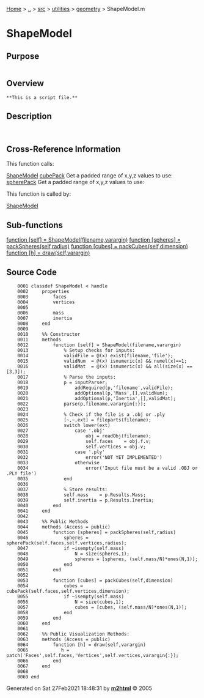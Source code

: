 [Home](../../../../../index.md) \> [..](#) \> [src](../../../../../documentation.md) \> [utilities](#)
\> [geometry](index.md) \> ShapeModel.m



# ShapeModel

## Purpose 

``` 
```

## Overview 

``` 
**This is a script file.**
```

## Description 

```
 

```

## Cross-Reference Information 

This function calls:

   [ShapeModel](ShapeModel.md)
   [cubePack](cubePack.md "function [cubes] = cubePack(faces,vertices,dimension)")
    Get a padded range of x,y,z values to use:
   [spherePack](spherePack.md "function [spheres] = spherePack(faces,vertices,radius)")
    Get a padded range of x,y,z values to use:

This function is called by:

   [ShapeModel](ShapeModel.md)

## Sub-functions 

   [function \[self\] = ShapeModel(filename,varargin)](#_sub1)
   [function \[spheres\] = packSpheres(self,radius)](#_sub2)
   [function \[cubes\] = packCubes(self,dimension)](#_sub3)
   [function \[h\] = draw(self,varargin)](#_sub4)

## Source Code 

```
    0001 classdef ShapeModel < handle
    0002     properties
    0003         faces
    0004         vertices
    0005         
    0006         mass
    0007         inertia
    0008     end
    0009     
    0010     %% Constructor
    0011     methods
    0012         function [self] = ShapeModel(filename,varargin)
    0013             % Setup checks for inputs:
    0014             validFile = @(x) exist(filename,'file');
    0015             validNum  = @(x) isnumeric(x) && numel(x)==1;
    0016             validMat  = @(x) isnumeric(x) && all(size(x) == [3,3]);
    0017             % Parse the inputs:
    0018             p = inputParser;
    0019                 addRequired(p,'filename',validFile);
    0020                 addOptional(p,'Mass',[],validNum);
    0021                 addOptional(p,'Inertia',[],validMat);
    0022             parse(p,filename,varargin{:});
    0023             
    0024             % Check if the file is a .obj or .ply
    0025             [~,~,ext] = fileparts(filename);
    0026             switch lower(ext)
    0027                 case '.obj'
    0028                     obj = readObj(filename);
    0029                     self.faces    = obj.f.v;
    0030                     self.vertices = obj.v;
    0031                 case '.ply'
    0032                     error('NOT YET IMPLEMENTED')
    0033                 otherwise
    0034                     error('Input file must be a valid .OBJ or .PLY file')
    0035             end
    0036             
    0037             % Store results:
    0038             self.mass    = p.Results.Mass;
    0039             self.inertia = p.Results.Inertia;
    0040         end
    0041     end
    0042     
    0043     %% Public Methods
    0044     methods (Access = public)
    0045         function [spheres] = packSpheres(self,radius)
    0046             spheres = spherePack(self.faces,self.vertices,radius);
    0047             if ~isempty(self.mass)
    0048                 N = size(spheres,1);
    0049                 spheres = [spheres, (self.mass/N)*ones(N,1)];
    0050             end
    0051         end
    0052         
    0053         function [cubes] = packCubes(self,dimension)
    0054             cubes = cubePack(self.faces,self.vertices,dimension); 
    0055             if ~isempty(self.mass)
    0056                 N = size(cubes,1);
    0057                 cubes = [cubes, (self.mass/N)*ones(N,1)];
    0058             end
    0059         end
    0060     end
    0061     
    0062     %% Public Visualization Methods:
    0063     methods (Access = public)
    0064         function [h] = draw(self,varargin)
    0065            h = patch('Faces',self.faces,'Vertices',self.vertices,varargin{:}); 
    0066         end
    0067     end
    0068     
    0069 end
```



Generated on Sat 27Feb2021 18:48:31 by
**[m2html](http://www.artefact.tk/software/matlab/m2html/ "Matlab Documentation in HTML")**
© 2005